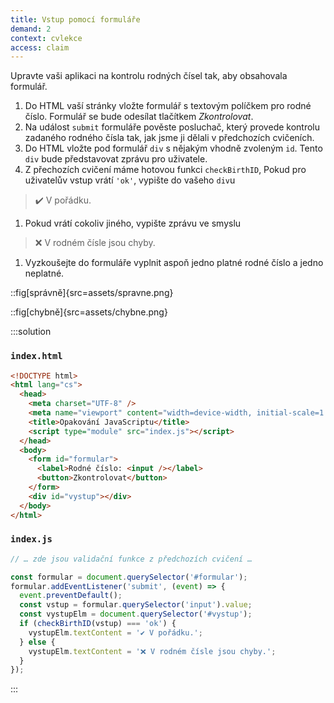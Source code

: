 ```yaml
---
title: Vstup pomocí formuláře
demand: 2
context: cvlekce
access: claim
---
```


Upravte vaši aplikaci na kontrolu rodných čísel tak, aby obsahovala formulář.

1. Do HTML vaší stránky vložte formulář s textovým políčkem pro rodné číslo. Formulář se bude odesílat tlačítkem _Zkontrolovat_.
1. Na událost `submit` formuláře pověste posluchač, který provede kontrolu zadaného rodného čísla tak, jak jsme ji dělali v předchozích cvičeních.
1. Do HTML vložte pod formulář `div` s nějakým vhodně zvoleným `id`. Tento `div` bude představovat zprávu pro uživatele.
1. Z přechozích cvičení máme hotovou funkci `checkBirthID`, Pokud pro uživatelův vstup vrátí `'ok'`, vypište do vašeho `div`u

> ✔️ V pořádku.

1. Pokud vrátí cokoliv jiného, vypište zprávu ve smyslu

> ❌ V rodném čísle jsou chyby.

1. Vyzkoušejte do formuláře vyplnit aspoň jedno platné rodné číslo a jedno neplatné.

::fig[správně]{src=assets/spravne.png}

::fig[chybně]{src=assets/chybne.png}

:::solution

### `index.html`

```html
<!DOCTYPE html>
<html lang="cs">
  <head>
    <meta charset="UTF-8" />
    <meta name="viewport" content="width=device-width, initial-scale=1.0" />
    <title>Opakování JavaScriptu</title>
    <script type="module" src="index.js"></script>
  </head>
  <body>
    <form id="formular">
      <label>Rodné číslo: <input /></label>
      <button>Zkontrolovat</button>
    </form>
    <div id="vystup"></div>
  </body>
</html>
```

### `index.js`

```js
// … zde jsou validační funkce z předchozích cvičení …

const formular = document.querySelector('#formular');
formular.addEventListener('submit', (event) => {
  event.preventDefault();
  const vstup = formular.querySelector('input').value;
  const vystupElm = document.querySelector('#vystup');
  if (checkBirthID(vstup) === 'ok') {
    vystupElm.textContent = '✔️ V pořádku.';
  } else {
    vystupElm.textContent = '❌ V rodném čísle jsou chyby.';
  }
});
```

:::
